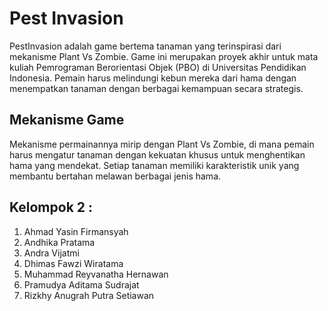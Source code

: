 # Pest Invasion
PestInvasion adalah game bertema tanaman yang terinspirasi dari mekanisme Plant Vs Zombie. Game ini merupakan proyek akhir untuk mata kuliah Pemrograman Berorientasi Objek (PBO) di Universitas Pendidikan Indonesia. Pemain harus melindungi kebun mereka dari hama dengan menempatkan tanaman dengan berbagai kemampuan secara strategis.

## Mekanisme Game
Mekanisme permainannya mirip dengan Plant Vs Zombie, di mana pemain harus mengatur tanaman dengan kekuatan khusus untuk menghentikan hama yang mendekat. Setiap tanaman memiliki karakteristik unik yang membantu bertahan melawan berbagai jenis hama.

## Kelompok 2 :
1. Ahmad Yasin Firmansyah
2. Andhika Pratama
3. Andra Vijatmi
4. Dhimas Fawzi Wiratama
5. Muhammad Reyvanatha Hernawan
6. Pramudya Aditama Sudrajat
7. Rizkhy Anugrah Putra Setiawan
